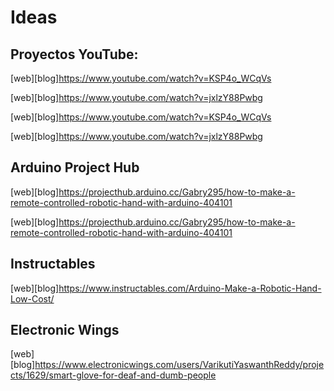 
# Ideas

## Proyectos YouTube:

[web][blog]https://www.youtube.com/watch?v=KSP4o_WCqVs

[web][blog]https://www.youtube.com/watch?v=jxlzY88Pwbg

[web][blog]https://www.youtube.com/watch?v=KSP4o_WCqVs

[web][blog]https://www.youtube.com/watch?v=jxlzY88Pwbg

## Arduino Project Hub

[web][blog]https://projecthub.arduino.cc/Gabry295/how-to-make-a-remote-controlled-robotic-hand-with-arduino-404101

[web][blog]https://projecthub.arduino.cc/Gabry295/how-to-make-a-remote-controlled-robotic-hand-with-arduino-404101

## Instructables

[web][blog]https://www.instructables.com/Arduino-Make-a-Robotic-Hand-Low-Cost/

## Electronic Wings

[web][blog]https://www.electronicwings.com/users/VarikutiYaswanthReddy/projects/1629/smart-glove-for-deaf-and-dumb-people


